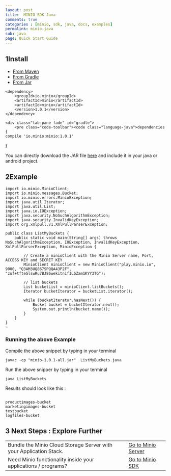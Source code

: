 ```yaml
---
layout: post
title:  MINIO SDK Java
comments: true
categories : [minio, sdk, java, docs, examples]
permalink: minio-java
sub: java 
page: Quick Start Guide
---
```

 
## <span>1</span>Install

<ul class="d-tabs list-unstyled list-inline">
    <li class="active"><a href="#maven" data-toggle="tab">From Maven</a></li>
    <li><a href="#gradle" data-toggle="tab">From Gradle</a></li>
    <li><a href="#jar" data-toggle="tab">From Jar</a></li>
</ul>

<div class="tab-content">
    <div class="tab-pane active fade in" id="maven">
        <pre class="code-toolbar"><code class="language-markup">&lt;dependency&gt;
    &lt;groupId&gt;io.minio&lt;/groupId&gt;
    &lt;artifactId&gt;minio&lt;/artifactId&gt;
    &lt;artifactId&gt;minio&lt;/artifactId&gt;
    &lt;version&gt;1.0.1&lt;/version&gt;
&lt;/dependency&gt;</code></pre>
    </div>
    
    <div class="tab-pane fade" id="gradle">
        <pre class="code-toolbar"><code class="language-java">dependencies {
    compile 'io.minio:minio:1.0.1'
}</code></pre>
    </div>
    <div class="tab-pane fade" id="jar">
        You can directly download the JAR file <a href="http://repo1.maven.org/maven2/io/minio/minio/1.0.1/">here</a> and include it in your java or android project.	 
    </div>
</div>
 
						 
## <span>2</span>Example

<pre class="code-toolbar m-b-10"><code class="language-java">import io.minio.MinioClient;
import io.minio.messages.Bucket;
import io.minio.errors.MinioException;
import java.util.Iterator;
import java.util.List;
import java.io.IOException;
import java.security.NoSuchAlgorithmException;
import java.security.InvalidKeyException;
import org.xmlpull.v1.XmlPullParserException;

public class ListMyBuckets {
    public static void main(String[] args) throws NoSuchAlgorithmException, IOException, InvalidKeyException,  XmlPullParserException, MinioException {

        // Create a minioClient with the Minio Server name, Port, ACCESS KEY and SECRET KEY
        MinioClient minioClient = new MinioClient("play.minio.io", 9000, "Q3AM3UQ867SPQQA43P2F", "zuf+tfteSlswRu7BJ86wekitnifILbZam1KYY3TG");

        // list buckets
        List<Bucket> bucketList = minioClient.listBuckets();
        Iterator<Bucket> bucketIterator = bucketList.iterator();

        while (bucketIterator.hasNext()) {
            Bucket bucket = bucketIterator.next();
            System.out.println(bucket.name());
        }
    }
}
~</code></pre>


### Running the above Example
	  
Compile the above snippet by typing in your terminal 
	  
<pre class="code-toolbar m-b-10"><code class="language-java">javac -cp "minio-1.0.1-all.jar"  ListMyBuckets.java</code></pre>

Run the above snipper by typing in your terminal 

<pre class="code-toolbar m-b-10"><code class="language-java">java ListMyBuckets</code></pre>
	 
Results should look like this :			
<pre class="code-toolbar m-b-10"><code class="language-java">
productimages-bucket
marketingimages-bucket
testbucket
logfiles-bucket</code></pre>
				 
		 
## <span>3</span> Next Steps : Explore Further

<table class="table table-bordered">
<tbody>
	<tr>
	 <td>Bundle the Minio Cloud Storage Server with your Application Stack. </td>
	 <td><a href="minio-client.html"> Go to Minio Server</a></td>
	</tr>
	<tr>
	 <td>Need Minio functionality inside your applications / programs? </td>
	 <td><a href="minio-sdk.html">Go to Minio SDK</a></td>
	</tr> 
</tbody>
</table>
